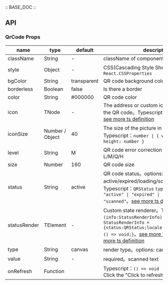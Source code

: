 :: BASE_DOC ::

## API

### QrCode Props

name | type | default | description | required
-- | -- | -- | -- | --
className | String | - | className of component | N
style | Object | - | CSS(Cascading Style Sheets)，Typescript：`React.CSSProperties` | N
bgColor | String | transparent | QR code background color | N
borderless | Boolean | false | Is there a border | N
color | String | #000000 | QR code color | N
icon | TNode | - | The address or custom icon of the picture in the QR code。Typescript：`string \| TNode`。[see more ts definition](https://github.com/Tencent/tdesign-react/blob/develop/packages/components/common.ts) | N
iconSize | Number / Object | 40 | The size of the picture in the QR code。Typescript：`number \| { width: number; height: number }` | N
level | String | M | QR code error correction level。options: L/M/Q/H | N
size | Number | 160 | QR code size | N
status | String | active | QR code status。options: active/expired/loading/scanned。Typescript：`QRStatus` `type QRStatus = "active" \| "expired" \| "loading" \| "scanned"`。[see more ts definition](https://github.com/Tencent/tdesign-react/blob/develop/packages/components/qr-code/type.ts) | N
statusRender | TElement | - | Custom state renderer。Typescript：`(info:StatusRenderInfo) => TNode` `type StatusRenderInfo = {status:QRStatus;locale:string;onRefresh?: () => void;}`。[see more ts definition](https://github.com/Tencent/tdesign-react/blob/develop/packages/components/common.ts)。[see more ts definition](https://github.com/Tencent/tdesign-react/blob/develop/packages/components/qr-code/type.ts) | N
type | String | canvas | render type。options: canvas/svg | N
value | String | - | required。scanned text | Y
onRefresh | Function |  | Typescript：`() => void`<br/>Click the "Click to refresh" callback | N
